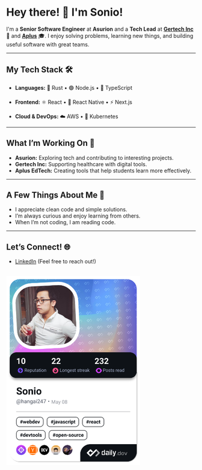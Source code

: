 # Hey there! 👋 I'm Sonio!

I'm a **Senior Software Engineer** at **Asurion** and a **Tech Lead** at [**Gertech Inc**](https://www.gertech.jp/) 💊 and [**Aplus**](https://aplus.mn/) 🎓. I enjoy solving problems, learning new things, and building useful software with great teams.

---

## My Tech Stack 🛠️

- **Languages:**
  🦀 Rust • 🟢 Node.js • 🔵 TypeScript

- **Frontend:**
  ⚛️ React • 📱 React Native • ⚡ Next.js

- **Cloud & DevOps:**
  ☁️ AWS • 🚢 Kubernetes

---

## What I’m Working On 🚀

- **Asurion:** Exploring tech and contributing to interesting projects.
- **Gertech Inc:** Supporting healthcare with digital tools.
- **Aplus EdTech:** Creating tools that help students learn more effectively.

---

## A Few Things About Me 🌱

- I appreciate clean code and simple solutions.
- I’m always curious and enjoy learning from others.
- When I’m not coding, I am reading code.

---

## Let’s Connect! 🌐

- [LinkedIn](https://www.linkedin.com/in/hangai247/)
  (Feel free to reach out!)

##

<a href="https://app.daily.dev/hangai247"><img src="./devcard.png" width="356" alt="Sonio's Dev Card"/></a>
